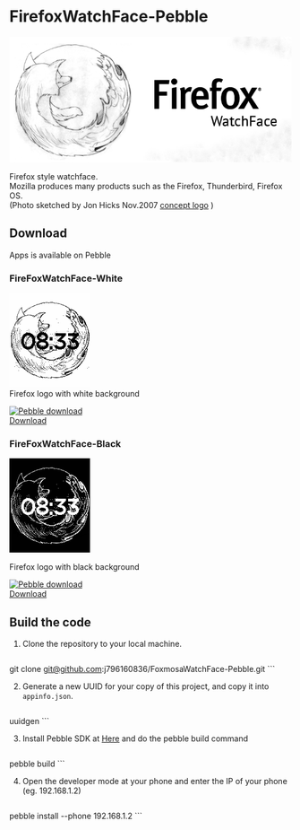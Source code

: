 # FirefoxWatchFace-Pebble

![Banner](https://raw.githubusercontent.com/j796160836/FirefoxWatchFace-Pebble/master/FireFoxWatchFace-Black/screenshot/banner.png) 

Firefox style watchface.  
Mozilla produces many products such as the Firefox, Thunderbird, Firefox OS.  
(Photo sketched by Jon Hicks Nov.2007 [concept logo](http://goo.gl/uJxgDU) )  

## Download
Apps is available on Pebble  

### FireFoxWatchFace-White

![Screenshot](https://raw.githubusercontent.com/j796160836/FirefoxWatchFace-Pebble/master/FireFoxWatchFace-White/screenshot/screenshot.png)  
Firefox logo with white background  
  
[![Pebble download](http://pblweb.com/badge/55beb74d39209afe4800006c/colour/size)](https://apps.getpebble.com/applications/55beb74d39209afe4800006c)  
[Download](https://apps.getpebble.com/applications/55beb74d39209afe4800006c)

### FireFoxWatchFace-Black


![Screenshot](https://raw.githubusercontent.com/j796160836/FirefoxWatchFace-Pebble/master/FireFoxWatchFace-Black/screenshot/screenshot.png)  

Firefox logo with black background  

[![Pebble download](http://pblweb.com/badge/55becb1b505cd70307000096/colour/size)](https://apps.getpebble.com/applications/55becb1b505cd70307000096)  
[Download](https://apps.getpebble.com/applications/55becb1b505cd70307000096)


## Build the code  

1. Clone the repository to your local machine.  

	```
git clone git@github.com:j796160836/FoxmosaWatchFace-Pebble.git
	```
	
2. Generate a new UUID for your copy of this project, and copy it into `appinfo.json`.

	```
uuidgen
	```
	
3. Install Pebble SDK at [Here](http://developer.pebble.com/sdk/) and do the pebble build command  

	```
pebble build
	```

4. Open the developer mode at your phone and enter the IP of your phone (eg. 192.168.1.2)

	```
pebble install --phone 192.168.1.2
	```
